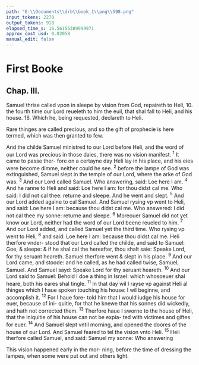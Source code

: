 ```yaml
---
path: "E:\\Documents\\drb\\book_1\\png\\598.png"
input_tokens: 2270
output_tokens: 918
elapsed_time_s: 16.56155389999971
approx_cost_usd: 0.02058
manual_edit: false
---
```

# First Booke

## Chap. III.

Samuel thrise called vpon in sleepe by vision from God, repaireth to Heli, 10. the fourth time our Lord reueleth to him the euil, that shal fall to Heli, and his house. 16. Which he, being requested, declareth to Heli.

<aside>Rare thinges are called precious, and so the gift of prophecie is here termed, which was then granted to few.</aside>

And the childe Samuel ministred to our Lord before Heli, and the word of our Lord was precious in those daies, there was no vision manifest. <sup>1</sup> It came to passe ther- fore on a certayne day Heli lay in his place, and his eies were become dimme, neither could he see. <sup>2</sup> before the lampe of God was extinguished, Samuel slept in the temple of our Lord, where the arke of God was. <sup>3</sup> And our Lord called Samuel. Who answering, said: Loe here I am. <sup>4</sup> And he ranne to Heli and said: Loe here I am: for thou didst cal me. Who said: I did not cal thee: returne and sleepe. And he went and slept. <sup>5</sup> And our Lord added againe to cal Samuel. And Samuel rysing vp went to Heli, and said: Loe here I am: because thou didst cal me. Who answered: I did not cal thee my sonne: returne and sleepe. <sup>6</sup> Moreouer Samuel did not yet know our Lord, neither had the word of our Lord beene reueled to him. <sup>7</sup> And our Lord added, and called Samuel yet the third time. Who rysing vp went to Heli, <sup>8</sup> and said: Loe here I am: because thou didst cal me. Heli therfore vnder- stood that our Lord called the childe, and said to Samuel: Goe, & sleepe: & if he shal cal the hereafter, thou shalt saie: Speake Lord, for thy seruant heareth. Samuel therfore went & slept in his place. <sup>9</sup> And our Lord came, and stoode: and he called, as he had called twise, Samuel, Samuel. And Samuel sayd: Speake Lord for thy seruant heareth. <sup>10</sup> And our Lord said to Samuel: Behold I doe a thing in Israel: which whosoeuer shal heare, both his eares shal tingle. <sup>11</sup> In that day wil I rayse vp against Heli al thinges which I haue spoken touching his house: I wil beginne, and accomplish it. <sup>12</sup> For I haue fore- told him that I would iudge his house for euer, because of ini- quitie, for that he knewe that his sonnes did wickedly, and hath not corrected them. <sup>13</sup> Therfore haue I sworne to the house of Heli, that the iniquitie of his house can not be expia- ted with victimes and giftes for euer. <sup>14</sup> And Samuel slept vntil morning, and opened the doores of the house of our Lord. And Samuel feared to tel the vision vnto Heli. <sup>15</sup> Heli therfore called Samuel, and said: Samuel my sonne: Who answering

<aside>This vision happened early in the mor- ning, before the time of dressing the lampes, when some were put out and others light.</aside>

[^1]: This vision happened early in the mor- ning, before the time of dressing the lampes, when some were put out and others light.
